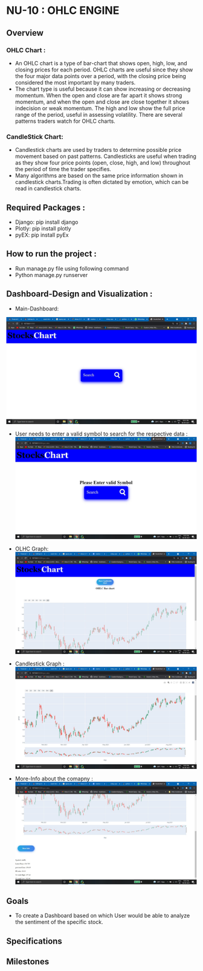 # NU-10 : OHLC ENGINE
## Overview
### OHLC Chart :
* An OHLC chart is a type of bar-chart that shows open, high, low, and closing prices for each period. OHLC charts are useful since they show the four major data points over a period, with the closing price being considered the most important by many traders.
* The chart type is useful because it can show increasing or decreasing momentum. When the open and close are far apart it shows strong momentum, and when the open and close are close together it shows indecision or weak momentum. The high and low show the full price range of the period, useful in assessing volatility. There are several patterns traders watch for  OHLC charts.
### CandleStick Chart:
* Candlestick charts are used by traders to determine possible price movement based on past patterns. Candlesticks are useful when trading as they show four price points (open, close, high, and low) throughout the period of time the trader specifies.
* Many algorithms are based on the same price information shown in candlestick charts.Trading is often dictated by emotion, which can be read in candlestick charts.



## Required Packages :
* Django: pip install django
* Plotly: pip install plotly
* pyEX: pip install pyEx

## How to run the project :
* Run manage.py file using following command
* Python manage.py runserver

## Dashboard-Design and Visualization :
* Main-Dashboard:

![alt text](https://github.com/yashasvi2622/HNU-10/blob/main/NU-10%20images/search1.jpeg "Dashboard")

* User needs to enter a valid symbol to search for the respective data :
![alt text](https://github.com/yashasvi2622/HNU-10/blob/main/NU-10%20images/search2.jpeg "Valid-Symbol")

* OLHC Graph:
![alt text](https://github.com/yashasvi2622/HNU-10/blob/main/NU-10%20images/graph1.jpeg "Valid-Symbol")

* Candlestick Graph :
![alt text](https://github.com/yashasvi2622/HNU-10/blob/main/NU-10%20images/graph4.jpeg "Valid-Symbol")

* More-Info about the comapny :
![alt text](https://github.com/yashasvi2622/HNU-10/blob/main/NU-10%20images/graph3.jpeg "Valid-Symbol")






## Goals

* To create a Dashboard based on which User would be able to analyze the sentiment of the specific stock. 

## Specifications

## Milestones


